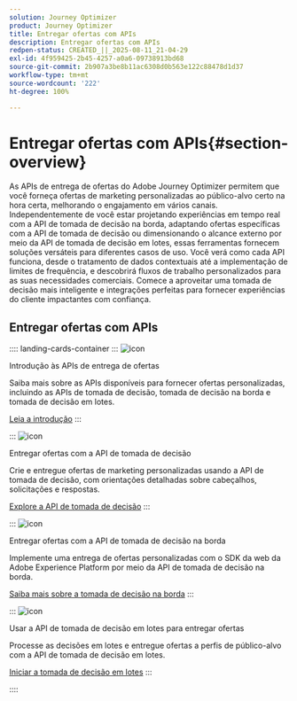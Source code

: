 ```yaml
---
solution: Journey Optimizer
product: Journey Optimizer
title: Entregar ofertas com APIs
description: Entregar ofertas com APIs
redpen-status: CREATED_||_2025-08-11_21-04-29
exl-id: 4f959425-2b45-4257-a0a6-09738913bd68
source-git-commit: 2b907a3be8b11ac6308d0b563e122c88478d1d37
workflow-type: tm+mt
source-wordcount: '222'
ht-degree: 100%

---
```


# Entregar ofertas com APIs{#section-overview}

As APIs de entrega de ofertas do Adobe Journey Optimizer permitem que você forneça ofertas de marketing personalizadas ao público-alvo certo na hora certa, melhorando o engajamento em vários canais. Independentemente de você estar projetando experiências em tempo real com a API de tomada de decisão na borda, adaptando ofertas específicas com a API de tomada de decisão ou dimensionando o alcance externo por meio da API de tomada de decisão em lotes, essas ferramentas fornecem soluções versáteis para diferentes casos de uso. Você verá como cada API funciona, desde o tratamento de dados contextuais até a implementação de limites de frequência, e descobrirá fluxos de trabalho personalizados para as suas necessidades comerciais. Comece a aproveitar uma tomada de decisão mais inteligente e integrações perfeitas para fornecer experiências do cliente impactantes com confiança.

## Entregar ofertas com APIs

:::: landing-cards-container
:::
![icon](https://cdn.experienceleague.adobe.com/icons/book.svg)

Introdução às APIs de entrega de ofertas

Saiba mais sobre as APIs disponíveis para fornecer ofertas personalizadas, incluindo as APIs de tomada de decisão, tomada de decisão na borda e tomada de decisão em lotes.

[Leia a introdução](../using/offers/api-reference/offer-delivery-api/start-offer-delivery-apis.md)
:::

:::
![icon](https://cdn.experienceleague.adobe.com/icons/code-branch.svg)

Entregar ofertas com a API de tomada de decisão

Crie e entregue ofertas de marketing personalizadas usando a API de tomada de decisão, com orientações detalhadas sobre cabeçalhos, solicitações e respostas.

[Explore a API de tomada de decisão](../using/offers/api-reference/offer-delivery-api/decisioning-api.md)
:::

:::
![icon](https://cdn.experienceleague.adobe.com/icons/gear.svg)

Entregar ofertas com a API de tomada de decisão na borda

Implemente uma entrega de ofertas personalizadas com o SDK da web da Adobe Experience Platform por meio da API de tomada de decisão na borda.

[Saiba mais sobre a tomada de decisão na borda](../using/offers/api-reference/offer-delivery-api/edge-decisioning-api.md)
:::

:::
![icon](https://cdn.experienceleague.adobe.com/icons/list-check.svg)

Usar a API de tomada de decisão em lotes para entregar ofertas

Processe as decisões em lotes e entregue ofertas a perfis de público-alvo com a API de tomada de decisão em lotes.

[Iniciar a tomada de decisão em lotes](../using/offers/api-reference/offer-delivery-api/batch-decisioning-api.md)
:::

::::
